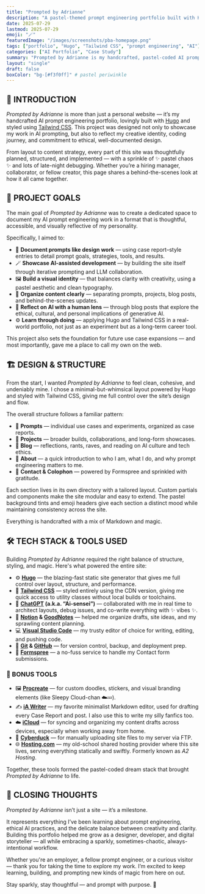 ```yaml
---
title: "Prompted by Adrianne"
description: "A pastel-themed prompt engineering portfolio built with Hugo, Tailwind CSS, and a dash of ✨kawaii chaos✨."
date: 2025-07-29
lastmod: 2025-07-29
emoji: "🪄"
featuredImage: "/images/screenshots/pba-homepage.png"
tags: ["portfolio", "Hugo", "Tailwind CSS", "prompt engineering", "AI"]
categories: ["AI Portfolio", "Case Study"]
summary: "Prompted by Adrianne is my handcrafted, pastel-coded AI prompt portfolio — showcasing use cases, experiments, and the ethical design behind thoughtful prompting."
layout: "single"
draft: false
boxColor: "bg-[#f3f0ff]" # pastel periwinkle
---
```


## 🌼 INTRODUCTION

*Prompted by Adrianne* is more than just a personal website — it’s my handcrafted AI prompt engineering portfolio, lovingly built with [Hugo](https://gohugo.io) and styled using [Tailwind CSS](https://tailwindcss.com). This project was designed not only to showcase my work in AI prompting, but also to reflect my creative identity, coding journey, and commitment to ethical, well-documented design.

From layout to content strategy, every part of this site was thoughtfully planned, structured, and implemented — with a sprinkle of ✨ pastel chaos ✨ and lots of late-night debugging. Whether you’re a hiring manager, collaborator, or fellow creator, this page shares a behind-the-scenes look at how it all came together.

## 🎯 PROJECT GOALS

The main goal of *Prompted by Adrianne* was to create a dedicated space to document my AI prompt engineering work in a format that is thoughtful, accessible, and visually reflective of my personality.

Specifically, I aimed to:

- 🧠 **Document prompts like design work** — using case report–style entries to detail prompt goals, strategies, tools, and results.
- 🪄 **Showcase AI-assisted development** — by building the site itself through iterative prompting and LLM collaboration.
- 🖼️ **Build a visual identity** — that balances clarity with creativity, using a pastel aesthetic and clean typography.
- 📁 **Organize content clearly** — separating prompts, projects, blog posts, and behind-the-scenes updates.
- 📝 **Reflect on AI with a human lens** — through blog posts that explore the ethical, cultural, and personal implications of generative AI.
- ⚙️ **Learn through doing** — applying Hugo and Tailwind CSS in a real-world portfolio, not just as an experiment but as a long-term career tool.

This project also sets the foundation for future use case expansions — and most importantly, gave me a place to call my own on the web.

## 🏗️ DESIGN & STRUCTURE

From the start, I wanted *Prompted by Adrianne* to feel clean, cohesive, and undeniably mine. I chose a minimal-but-whimsical layout powered by Hugo and styled with Tailwind CSS, giving me full control over the site’s design and flow.

The overall structure follows a familiar pattern:

- 🧵 **Prompts** — individual use cases and experiments, organized as case reports.
- 🧪 **Projects** — broader builds, collaborations, and long-form showcases.
- 📝 **Blog** — reflections, rants, raves, and reading on AI culture and tech ethics.
- 🌸 **About** — a quick introduction to who I am, what I do, and why prompt engineering matters to me.
- 💌 **Contact & Colophon** — powered by Formspree and sprinkled with gratitude.

Each section lives in its own directory with a tailored layout. Custom partials and components make the site modular and easy to extend. The pastel background tints and emoji headers give each section a distinct mood while maintaining consistency across the site.

Everything is handcrafted with a mix of Markdown and magic.

## 🛠️ TECH STACK & TOOLS USED

Building *Prompted by Adrianne* required the right balance of structure, styling, and magic. Here's what powered the entire site:

- ⚙️ **[Hugo](https://gohugo.io/)** — the blazing-fast static site generator that gives me full control over layout, structure, and performance.
- 🎨 **[Tailwind CSS](https://tailwindcss.com/)** — styled entirely using the CDN version, giving me quick access to utility classes without local builds or toolchains.
- 🤖 **[ChatGPT](https://chatgpt.com/) (a.k.a. “Ai-sensei”)** — collaborated with me in real time to architect layouts, debug issues, and co-write everything with ✨ vibes ✨.
- 🧠 **[Notion](https://www.notion.com/) & [GoodNotes](https://www.goodnotes.com/)** — helped me organize drafts, site ideas, and my sprawling content planning.
- 💻 **[Visual Studio Code](https://code.visualstudio.com/)** — my trusty editor of choice for writing, editing, and pushing code.
- 🐙 **[Git](https://git-scm.com/) & [GitHub](https://github.com)** — for version control, backup, and deployment prep.
- 🪪 **[Formspree](https://formspree.io/)** — a no-fuss service to handle my Contact form submissions.

### 🧰 BONUS TOOLS

- 🖼️ [**Procreate**](https://procreate.com/) — for custom doodles, stickers, and visual branding elements (like Sleepy Cloud-chan ☁️💤).
- ✍️ [**iA Writer**](https://ia.net/writer) — my favorite minimalist Markdown editor, used for drafting every Case Report and post. I also use this to write my silly fanfics too.
- ☁️ [**iCloud**](https://www.icloud.com/) — for syncing and organizing my content drafts across devices, especially when working away from home.
- 🐤 [**Cyberduck**](https://cyberduck.io/) — for manually uploading site files to my server via FTP.
- 🌐 [**Hosting.com**](https://www.hosting.com/) — my old-school shared hosting provider where this site lives, serving everything statically and swiftly. Formerly known as *A2 Hosting*.

Together, these tools formed the pastel-coded dream stack that brought *Prompted by Adrianne* to life.

## 💖 CLOSING THOUGHTS

*Prompted by Adrianne* isn’t just a site — it’s a milestone.

It represents everything I’ve been learning about prompt engineering, ethical AI practices, and the delicate balance between creativity and clarity. Building this portfolio helped me grow as a designer, developer, and digital storyteller — all while embracing a sparkly, sometimes-chaotic, always-intentional workflow.

Whether you're an employer, a fellow prompt engineer, or a curious visitor — thank you for taking the time to explore my work. I’m excited to keep learning, building, and prompting new kinds of magic from here on out.

Stay sparkly, stay thoughtful — and prompt with purpose. 💫